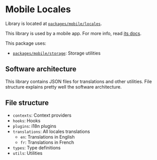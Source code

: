 # Mobile Locales

Library is located at [`packages/mobile/locales`](../../../../packages/mobile/locales).

This library is used by a mobile app. For more info, read [its docs](../../apps/mobile.md).

This package uses:

- [`packages/mobile/storage`](./storage.md): Storage utilities

## Software architecture

This library contains JSON files for translations and other utilities. File structure explains pretty well the software
architecture.

## File structure

- `contexts`: Context providers
- `hooks`: Hooks
- `plugins`: i18n plugins
- `translations`: All locales translations
  - `en`: Translations in English
  - `fr`: Translations in French
- `types`: Type definitions
- `utils`: Utilities
